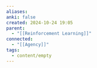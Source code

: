 ```yaml
---
aliases: 
anki: false
created: 2024-10-24 19:05
parent:
  - "[[Reinforcement Learning]]"
connected:
  - "[[Agency]]"
tags:
  - content/empty
---
```

